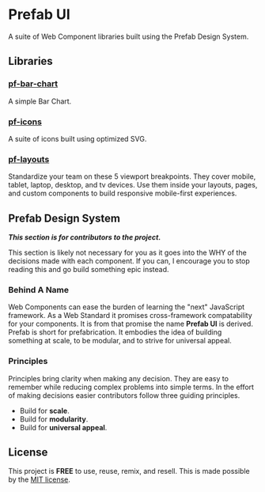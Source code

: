 # Prefab UI

A suite of Web Component libraries built using the Prefab Design System.

## Libraries

### [pf-bar-chart](/packages/pf-bar-chart/README.md)

A simple Bar Chart.

### [pf-icons](/packages/pf-icons/README.md)

A suite of icons built using optimized SVG.

### [pf-layouts](/packages/pf-layouts/README.md)

Standardize your team on these 5 viewport breakpoints. They cover mobile, tablet, laptop, desktop, and tv devices. Use them inside your layouts, pages, and custom components to build responsive mobile-first experiences.

## Prefab Design System

***This section is for contributors to the project.***

This section is likely not necessary for you as it goes into the WHY of the decisions made with each component. If you can, I encourage you to stop reading this and go build something epic instead.

### Behind A Name

Web Components can ease the burden of learning the "next" JavaScript framework. As a Web Standard it promises cross-framework compatability for your components. It is from that promise the name **Prefab UI** is derived. Prefab is short for prefabrication. It embodies the idea of building something at scale, to be modular, and to strive for universal appeal.

### Principles

Principles bring clarity when making any decision. They are easy to remember while reducing complex problems into simple terms. In the effort of making decisions easier contributors follow three guiding principles.

- Build for **scale**.
- Build for **modularity**.
- Build for **universal appeal**.

## License

This project is __FREE__ to use, reuse, remix, and resell. This is made possible by the [MIT license](/LICENSE).
